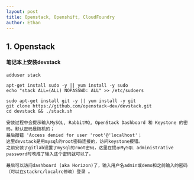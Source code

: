 ```yaml
---
layout: post
title: Openstack, Openshift, CloudFoundry
author: Ethan
---
```


## 1. Openstack

#### 笔记本上安装devstack

    adduser stack

    apt-get install sudo -y || yum install -y sudo
    echo "stack ALL=(ALL) NOPASSWD: ALL" >> /etc/sudoers

    sudo apt-get install git -y || yum install -y git
    git clone https://github.com/openstack-dev/devstack.git
    cd devstack && ./stack.sh

    安装过程中会提示输入MySQL, RabbitMQ, OpenStack Dashboard 和 Keystone 的密码，默认密码是随机的；
    最后报错 'Access denied for user 'root'@'localhost'；
    这里devstack是用mysql的root密码连接的，访问keystone报错。
    之前安装了gitlab设置了mysql的root密码，这里在提示MySQL administrative password时改成了输入这个密码就可以了。

    最后可以访问dashboard (aka Horizon)了，输入用户名admin或demo和之前输入的密码（可以在stackrc/localrc修改）登录 。




